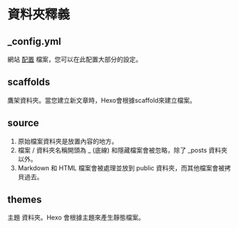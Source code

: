 # 資料夾釋義

## _config.yml
網站 [配置](https://hexo.io/zh-tw/docs/configuration.html) 檔案，您可以在此配置大部分的設定。

## scaffolds
鷹架資料夾。當您建立新文章時，Hexo會根據scaffold來建立檔案。

## source
1. 原始檔案資料夾是放置內容的地方。
2. 檔案 / 資料夾名稱開頭為 _ (底線) 和隱藏檔案會被忽略，除了 _posts 資料夾以外。
3. Markdown 和 HTML 檔案會被處理並放到 public 資料夾，而其他檔案會被拷貝過去。

## themes
主題 資料夾。Hexo 會根據主題來產生靜態檔案。